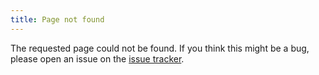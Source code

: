 ```yaml
---
title: Page not found
---
```


The requested page could not be found. If you think this might be a bug, please
open an issue on the [issue
tracker](https://gitlab.com/inko-lang/website/issues).
